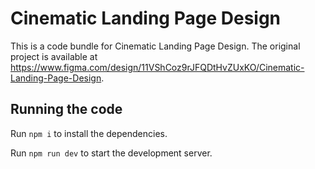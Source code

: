 
  # Cinematic Landing Page Design

  This is a code bundle for Cinematic Landing Page Design. The original project is available at https://www.figma.com/design/11VShCoz9rJFQDtHvZUxKO/Cinematic-Landing-Page-Design.

  ## Running the code

  Run `npm i` to install the dependencies.

  Run `npm run dev` to start the development server.
  